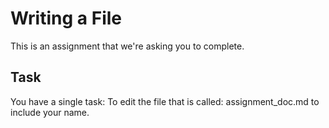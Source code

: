 # Writing a File 

This is an assignment that we're asking you to complete.

## Task 

You have a single task: To edit the file that is called: assignment_doc.md to include your name. 

